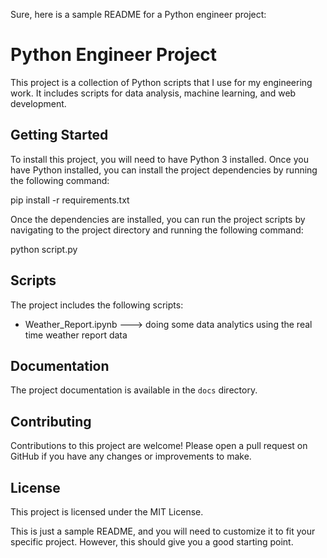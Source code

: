 Sure, here is a sample README for a Python engineer project:


# Python Engineer Project

This project is a collection of Python scripts that I use for my engineering work. It includes scripts for data analysis, machine learning, and web development.

## Getting Started

To install this project, you will need to have Python 3 installed. Once you have Python installed, you can install the project dependencies by running the following command:


pip install -r requirements.txt


Once the dependencies are installed, you can run the project scripts by navigating to the project directory and running the following command:


python script.py


## Scripts

The project includes the following scripts:
* Weather_Report.ipynb ---> doing some data analytics using the real time weather report data 

## Documentation

The project documentation is available in the `docs` directory.

## Contributing

Contributions to this project are welcome! Please open a pull request on GitHub if you have any changes or improvements to make.

## License

This project is licensed under the MIT License.


This is just a sample README, and you will need to customize it to fit your specific project. However, this should give you a good starting point.
